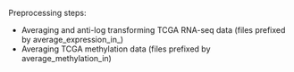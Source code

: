 Preprocessing steps:
- Averaging and anti-log transforming TCGA RNA-seq data (files prefixed by average_expression_in_)
- Averaging TCGA methylation data (files prefixed by average_methylation_in)
